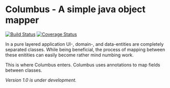 # Columbus - A simple java object mapper

[![Build Status](https://travis-ci.org/sievertsson/columbus.svg?branch=develop)](https://travis-ci.org/sievertsson/columbus)
[![Coverage Status](https://coveralls.io/repos/github/sievertsson/columbus/badge.svg?branch=develop)](https://coveralls.io/github/sievertsson/columbus?branch=develop)

In a pure layered application UI-, domain-, and data-entities are completely separated classes. While being beneficial, the process of mapping between these enitities can easily become rather mind numbing work.

This is where Columbus enters. Columbus uses annotations to map fields between classes.

*Version 1.0 is under development.*
